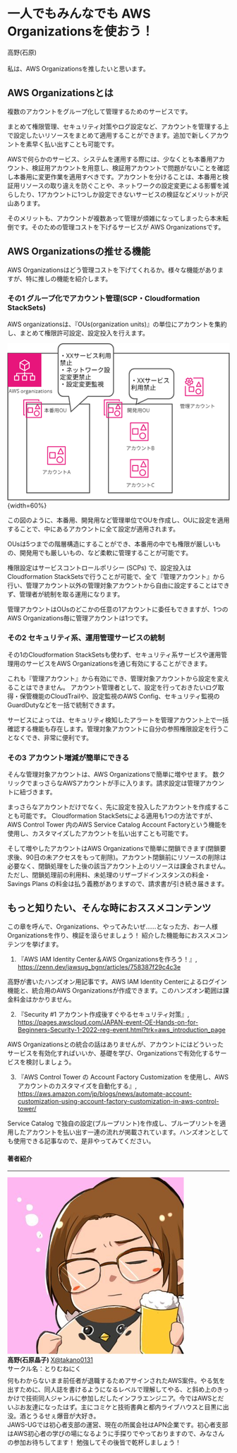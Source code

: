 ﻿# 一人でもみんなでも AWS Organizationsを使おう！

<div class="flush-right">
高野(石原)
</div>

<br>
私は、AWS Organizationsを推したいと思います。

## AWS Organizationsとは

複数のアカウントをグループ化して管理するためのサービスです。

まとめて権限管理、セキュリティ対策やログ設定など、アカウントを管理する上で設定したいリソースをまとめて適用することができます。追加で新しくアカウントを素早く払い出すことも可能です。

AWSで何らかのサービス、システムを運用する際には、少なくとも本番用アカウント、検証用アカウントを用意し、検証用アカウントで問題がないことを確認し本番用に変更作業を適用すべきです。アカウントを分けることは、本番用と検証用リソースの取り違えを防ぐことや、ネットワークの設定変更による影響を減らしたり、1アカウントに1つしか設定できないサービスの検証などメリットが沢山あります。

そのメリットも、アカウントが複数あって管理が煩雑になってしまったら本末転倒です。そのための管理コストを下げるサービスが AWS Organizationsです。

## AWS Organizationsの推せる機能

AWS Organizationsはどう管理コストを下げてくれるか。様々な機能がありますが、特に推しの機能を紹介します。

### その1 グループ化でアカウント管理(SCP・Cloudformation StackSets)

AWS organizationsは、『OUs(organization units)』の単位にアカウントを集約し、まとめて権限許可設定、設定投入を行えます。

![organizationsのイメージ](images/chap-takano-org/Orgnizations.png){width=60%}

この図のように、本番用、開発用など管理単位でOUを作成し、OUに設定を適用することで、中にあるアカウントに全て設定が適用されます。

OUsは5つまでの階層構造にすることができ、本番用の中でも権限が厳しいもの、開発用でも厳しいもの、など柔軟に管理することが可能です。

権限設定はサービスコントロールポリシー (SCPs) で、設定投入はCloudformation StackSetsで行うことが可能で、全て『管理アカウント』から行い、管理アカウント以外の管理対象アカウントから自由に設定することはできず、管理者が統制を取る運用になります。

管理アカウントはOUsのどこかの任意の1アカウントに委任もできますが、1つのAWS Organizations毎に管理アカウントは1つです。

### その2 セキュリティ系、運用管理サービスの統制

その1のCloudformation StackSetsも使わず、セキュリティ系サービスや運用管理用のサービスをAWS Organizationsを通じ有効にすることができます。

これも『管理アカウント』から有効にでき、管理対象アカウントから設定を変えることはできません。
アカウント管理者として、設定を行っておきたいログ取得・保管機能のCloudTrailや、設定監視のAWS Config、セキュリティ監視のGuardDutyなどを一括で統制できます。

サービスによっては、セキュリティ検知したアラートを管理アカウント上で一括確認する機能も存在します。管理対象アカウントに自分の参照権限設定を行うことなくでき、非常に便利です。

### その3 アカウント増減が簡単にできる

そんな管理対象アカウントは、AWS Organizationsで簡単に増やせます。
数クリックでまっさらなAWSアカウントが手に入ります。請求設定は管理アカウントに紐づきます。

まっさらなアカウントだけでなく、先に設定を投入したアカウントを作成することも可能です。
Cloudformation StackSetsによる適用も1つの方法ですが、 AWS Control Tower 内のAWS Service Catalog Account Factoryという機能を使用し、カスタマイズしたアカウントを払い出すことも可能です。

そして増やしたアカウントはAWS Organizationsで簡単に閉鎖できます(閉鎖要求後、90日の未アクセスをもって削除)。アカウント閉鎖前にリソースの削除は必要なく、閉鎖処理をした後の該当アカウント上のリソースは課金されません。
ただし、閉鎖処理前の利用料、未処理のリザーブドインスタンスの料金・Savings Plans の料金は払う義務がありますので、請求書が引き続き届きます。

## もっと知りたい、そんな時におススメコンテンツ

この章を呼んで、Organizations、やってみたいぜ……となった方、お一人様Organizationsを作り、検証を滾らせましょう！ 紹介した機能毎におススメコンテンツを挙げます。

1. 『AWS IAM Identity Center＆AWS Organizationsを作ろう！』, https://zenn.dev/jawsug_bgnr/articles/758387f29c4c3e

高野が書いたハンズオン用記事です。AWS IAM Identity Centerによるログイン機能と、統合用のAWS Organizationsが作成できます。このハンズオン範囲は課金料金はかかりません。

2. 『Security #1 アカウント作成後すぐやるセキュリティ対策』, https://pages.awscloud.com/JAPAN-event-OE-Hands-on-for-Beginners-Security-1-2022-reg-event.html?trk=aws_introduction_page

AWS Organizationsとの統合の話はありませんが、アカウントにはどういったサービスを有効化すればいいか、基礎を学び、Organizationsで有効化するサービスを検討しましょう。

3. 『AWS Control Tower の Account Factory Customization を使用し、AWS アカウントのカスタマイズを自動化する』, https://aws.amazon.com/jp/blogs/news/automate-account-customization-using-account-factory-customization-in-aws-control-tower/

Service Catalog で独自の設定(ブループリント)を作成し、ブループリントを適用したアカウントを払い出す一連の流れが掲載されています。ハンズオンとしても使用できる記事なので、是非やってみてください。


#### 著者紹介
---

<div class="author-profile">
    <img src="images/takano0131.jpg">
    <div>
        <div>
            <b>高野(石原晶子) </b>
            <a href="https://twitter.com/takano0131">X@takano0131</a>
        </div>
        <div>
            サークル名：とりむねにく
        </div>
    </div>
</div>
<p style="margin-top: 0.5em; margin-bottom: 2em;">
何もわからないまま前任者が退職するためアサインされたAWS案件。やる気を出すために、同人誌を書けるようになるレベルで理解してやる、と斜め上のきっかけで技術同人ジャンルに参加しだしたインフラエンジニア。今ではAWSとだいぶお友達になったはず。主にコミケと技術書典と都内ライブハウスと目黒に出没。酒とうるせぇ爆音が大好き。<br>
JAWS-UGでは初心者支部の運営、現在の所属会社はAPN企業です。初心者支部はAWS初心者の学びの場になるように手探りでやっておりますので、みなさんの参加お待ちしてます！ 勉強してその後皆で乾杯しましょう！
</p>